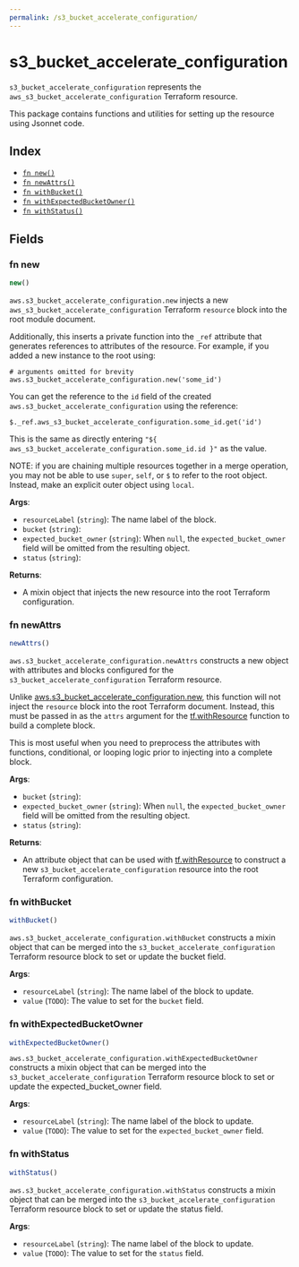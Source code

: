 ```yaml
---
permalink: /s3_bucket_accelerate_configuration/
---
```


# s3_bucket_accelerate_configuration

`s3_bucket_accelerate_configuration` represents the `aws_s3_bucket_accelerate_configuration` Terraform resource.



This package contains functions and utilities for setting up the resource using Jsonnet code.


## Index

* [`fn new()`](#fn-new)
* [`fn newAttrs()`](#fn-newattrs)
* [`fn withBucket()`](#fn-withbucket)
* [`fn withExpectedBucketOwner()`](#fn-withexpectedbucketowner)
* [`fn withStatus()`](#fn-withstatus)

## Fields

### fn new

```ts
new()
```


`aws.s3_bucket_accelerate_configuration.new` injects a new `aws_s3_bucket_accelerate_configuration` Terraform `resource`
block into the root module document.

Additionally, this inserts a private function into the `_ref` attribute that generates references to attributes of the
resource. For example, if you added a new instance to the root using:

    # arguments omitted for brevity
    aws.s3_bucket_accelerate_configuration.new('some_id')

You can get the reference to the `id` field of the created `aws.s3_bucket_accelerate_configuration` using the reference:

    $._ref.aws_s3_bucket_accelerate_configuration.some_id.get('id')

This is the same as directly entering `"${ aws_s3_bucket_accelerate_configuration.some_id.id }"` as the value.

NOTE: if you are chaining multiple resources together in a merge operation, you may not be able to use `super`, `self`,
or `$` to refer to the root object. Instead, make an explicit outer object using `local`.

**Args**:
  - `resourceLabel` (`string`): The name label of the block.
  - `bucket` (`string`): 
  - `expected_bucket_owner` (`string`):  When `null`, the `expected_bucket_owner` field will be omitted from the resulting object.
  - `status` (`string`): 

**Returns**:
- A mixin object that injects the new resource into the root Terraform configuration.


### fn newAttrs

```ts
newAttrs()
```


`aws.s3_bucket_accelerate_configuration.newAttrs` constructs a new object with attributes and blocks configured for the `s3_bucket_accelerate_configuration`
Terraform resource.

Unlike [aws.s3_bucket_accelerate_configuration.new](#fn-s3bucketaccelerateconfigurationnew), this function will not inject the `resource`
block into the root Terraform document. Instead, this must be passed in as the `attrs` argument for the
[tf.withResource](https://github.com/tf-libsonnet/core/tree/main/docs#fn-withresource) function to build a complete block.

This is most useful when you need to preprocess the attributes with functions, conditional, or looping logic prior to
injecting into a complete block.

**Args**:
  - `bucket` (`string`): 
  - `expected_bucket_owner` (`string`):  When `null`, the `expected_bucket_owner` field will be omitted from the resulting object.
  - `status` (`string`): 

**Returns**:
  - An attribute object that can be used with [tf.withResource](https://github.com/tf-libsonnet/core/tree/main/docs#fn-withresource) to construct a new `s3_bucket_accelerate_configuration` resource into the root Terraform configuration.


### fn withBucket

```ts
withBucket()
```

`aws.s3_bucket_accelerate_configuration.withBucket` constructs a mixin object that can be merged into the `s3_bucket_accelerate_configuration`
Terraform resource block to set or update the bucket field.



**Args**:
  - `resourceLabel` (`string`): The name label of the block to update.
  - `value` (`TODO`): The value to set for the `bucket` field.


### fn withExpectedBucketOwner

```ts
withExpectedBucketOwner()
```

`aws.s3_bucket_accelerate_configuration.withExpectedBucketOwner` constructs a mixin object that can be merged into the `s3_bucket_accelerate_configuration`
Terraform resource block to set or update the expected_bucket_owner field.



**Args**:
  - `resourceLabel` (`string`): The name label of the block to update.
  - `value` (`TODO`): The value to set for the `expected_bucket_owner` field.


### fn withStatus

```ts
withStatus()
```

`aws.s3_bucket_accelerate_configuration.withStatus` constructs a mixin object that can be merged into the `s3_bucket_accelerate_configuration`
Terraform resource block to set or update the status field.



**Args**:
  - `resourceLabel` (`string`): The name label of the block to update.
  - `value` (`TODO`): The value to set for the `status` field.
